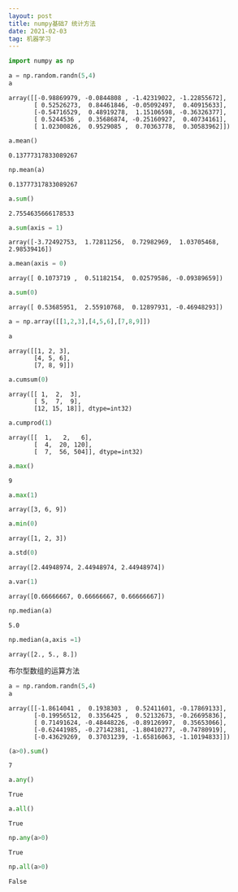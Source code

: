 ```yaml
---
layout: post
title: numpy基础7 统计方法
date: 2021-02-03
tag: 机器学习
---
```



```python
import numpy as np
```


```python
a = np.random.randn(5,4)
a
```




    array([[-0.98869979, -0.0844808 , -1.42319022, -1.22855672],
           [ 0.52526273,  0.84461846, -0.05092497,  0.40915633],
           [-0.54716529,  0.48919278,  1.15106598, -0.36326377],
           [ 0.5244536 ,  0.35686874, -0.25160927,  0.40734161],
           [ 1.02300826,  0.9529085 ,  0.70363778,  0.30583962]])




```python
a.mean()
```




    0.13777317833089267




```python
np.mean(a)
```




    0.13777317833089267




```python
a.sum()
```




    2.7554635666178533




```python
a.sum(axis = 1)
```




    array([-3.72492753,  1.72811256,  0.72982969,  1.03705468,  2.98539416])




```python
a.mean(axis = 0)
```




    array([ 0.1073719 ,  0.51182154,  0.02579586, -0.09389659])




```python
a.sum(0)
```




    array([ 0.53685951,  2.55910768,  0.12897931, -0.46948293])




```python
a = np.array([[1,2,3],[4,5,6],[7,8,9]])
```


```python
a
```




    array([[1, 2, 3],
           [4, 5, 6],
           [7, 8, 9]])




```python
a.cumsum(0)
```




    array([[ 1,  2,  3],
           [ 5,  7,  9],
           [12, 15, 18]], dtype=int32)




```python
a.cumprod(1)
```




    array([[  1,   2,   6],
           [  4,  20, 120],
           [  7,  56, 504]], dtype=int32)




```python
a.max()
```




    9




```python
a.max(1)
```




    array([3, 6, 9])




```python
a.min(0)
```




    array([1, 2, 3])




```python
a.std(0)
```




    array([2.44948974, 2.44948974, 2.44948974])




```python
a.var(1)
```




    array([0.66666667, 0.66666667, 0.66666667])




```python
np.median(a)
```




    5.0




```python
np.median(a,axis =1)
```




    array([2., 5., 8.])



布尔型数组的运算方法


```python
a = np.random.randn(5,4)
a
```




    array([[-1.8614041 ,  0.1938303 ,  0.52411601, -0.17869133],
           [-0.19956512,  0.3356425 ,  0.52132673, -0.26695836],
           [ 0.71491624, -0.48448226, -0.89126997,  0.35653066],
           [-0.62441985, -0.27142381, -1.80410277, -0.74780919],
           [-0.43629269,  0.37031239, -1.65816063, -1.10194833]])




```python
(a>0).sum()
```




    7




```python
a.any()
```




    True




```python
a.all()
```




    True




```python
np.any(a>0)
```




    True




```python
np.all(a>0)
```




    False




```python

```
